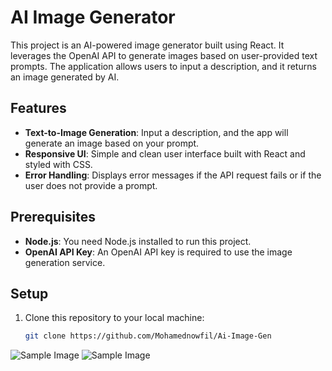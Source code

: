 # AI Image Generator

This project is an AI-powered image generator built using React. It leverages the OpenAI API to generate images based on user-provided text prompts. The application allows users to input a description, and it returns an image generated by AI.

## Features

- **Text-to-Image Generation**: Input a description, and the app will generate an image based on your prompt.
- **Responsive UI**: Simple and clean user interface built with React and styled with CSS.
- **Error Handling**: Displays error messages if the API request fails or if the user does not provide a prompt.

## Prerequisites

- **Node.js**: You need Node.js installed to run this project.
- **OpenAI API Key**: An OpenAI API key is required to use the image generation service.

## Setup

1. Clone this repository to your local machine:

   ```bash
   git clone https://github.com/Mohamednowfil/Ai-Image-Gen

![Sample Image](src/components/sample/Screenshot%202024-12-12%20001644.png)
![Sample Image](src/components/sample/Screenshot%202024-12-11%20235850.png)

